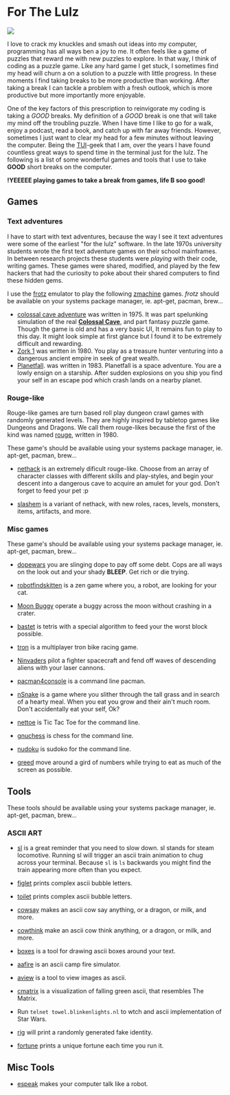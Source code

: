 # For The Lulz

![](https://assets.slugbyte.com/github/misc/for-the-lulz.png)   

I love to crack my knuckles and smash out ideas into my computer, programming has all ways ben a joy to me. It often feels like a game of puzzles that reward me with new puzzles to explore. In that way, I think of coding as a puzzle game. Like any hard game I get stuck, I sometimes find my head will churn a on a solution to a puzzle with little progress. In these moments I find taking  breaks to be more productive than working. After taking a break I can tackle a problem with a fresh outlook, which is more productive but more importantly more enjoyable. 

One of the key factors of this prescription to reinvigorate my coding is taking a *GOOD* breaks. My definition of a *GOOD* break is one that will take my mind off the troubling puzzle. When I have time I like to go for a walk, enjoy a podcast, read a book, and catch up with far away friends. However, sometimes I just want to clear my head for a few minutes without leaving the computer. Being the [TUI](https://en.wikipedia.org/wiki/Text-based_user_interface)-geek that I am, over the years I have found countless great ways to spend time in the terminal just for the lulz. The following is a list of some wonderful games and tools that I use to take **GOOD** short breaks on the computer. 

**!YEEEEE playing games to take a break from games, life B soo good!**

## Games
### Text adventures
I have to start with text adventures, because the way I see it text adventures were some of the earliest "for the lulz" software. In the late 1970s university students wrote the first text adventure games on their school mainframes. In between research projects these students were *playing* with their code, writing games. These games were shared, modified, and played by the few hackers that had the curiosity to poke about their shared computers to find these hidden gems.

I use the [frotz](https://gitlab.com/DavidGriffith/frotz) emulator to  play the following [zmachine](https://en.wikipedia.org/wiki/Z-machine) games. *frotz* should be available on your systems package manager, ie. apt-get, pacman, brew... 

* [colossal cave adventure](http://www.catb.org/~esr/open-adventure/) was written in 1975. It was part spelunking simulation of the real **[Colossal Cave](https://www.google.com/maps/place/Colossal+Cave+Mountain+Park/@32.0620549,-110.6357057,17z/data=!3m1!4b1!4m5!3m4!1s0x86d668ac8da645bd:0x35a07e7864dd8bb7!8m2!3d32.0620549!4d-110.633517?hl=en)**, and part fantasy puzzle game. Though the game is old and has a very basic UI, It remains fun to play to this day. It might look simple at first glance but I found it to be extremely difficult and rewarding. 
* [Zork 1](https://if.illuminion.de/infocom.html) was written in 1980. You play as a treasure hunter venturing into a dangerous ancient empire in seek of great wealth.
* [Planetfall](https://if.illuminion.de/infocom.html). was written in 1983. Planetfall is a space adventure. You are a lowly ensign on a starship. After sudden explosions on you ship you find your self in an escape pod which crash lands on a nearby planet.

### Rouge-like
Rouge-like games are turn based roll play dungeon crawl games with randomly generated levels. They are highly inspired by tabletop games like Dungeons and Dragons. We call them rouge-likes because the first of the kind was named [rouge](https://en.wikipedia.org/wiki/Rogue_(video_game)), written in 1980.

These game's should be available using your systems package manager, ie. apt-get, pacman, brew...  

* [nethack](https://nethack.org/) is an extremely dificult rouge-like. Choose from an array of character classes with different skills and play-styles, and begin your descent into a dangerous cave to acquire an amulet for your god. Don't forget to feed your pet :p

* [slashem](http://www.slashem.org/) is a variant of nethack, with new roles, races, levels, monsters, items, artifacts, and more.

### Misc games
These game's should be available using your systems package manager, ie. apt-get, pacman, brew...  

* [dopewars](https://dopewars.sourceforge.io/) you are slinging dope to pay off some debt. Cops are all ways on the look out and your shady **BLEEP**. Get rich or die trying. 

* [robotfindskitten](http://robotfindskitten.org/) is a zen game where you, a robot, are looking for your cat. 

* [Moon Buggy](https://www.seehuhn.de/pages/moon-buggy) operate a buggy across the moon without crashing in a crater. 

* [bastet](http://fph.altervista.org/prog/bastet.html) is tetris with a special algorithm to feed your the worst block possible.

* [tron](http://sshtron.zachlatta.com/) is a multiplayer tron bike racing game. 

* [Ninvaders](http://ninvaders.sourceforge.net/) pilot a fighter spacecraft and fend off waves of descending aliens with your laser cannons.

* [pacman4console](https://sites.google.com/site/doctormike/pacman.html) is a command line pacman.

* [nSnake](https://github.com/alexdantas/nSnake) is a game where you slither through the tall grass and in search of a hearty meal. When you eat you grow and their ain't much room. Don't accidentally eat your self, Ok?

* [nettoe](http://nettoe.sourceforge.net/) is Tic Tac Toe for the command line.

* [gnuchess](https://www.gnu.org/software/chess/) is chess for the command line.


* [nudoku](https://jubalh.github.io/nudoku/) is sudoko for the command line.

* [greed](http://www.catb.org/esr/greed/greed.html) move around a gird of numbers while trying to eat as much of the screen as possible.

## Tools
These tools should be available using your systems package manager, ie. apt-get, pacman, brew...  
### ASCII ART
* [sl](http://www.tkl.iis.u-tokyo.ac.jp/~toyoda/index_e.html) is a great reminder that you need to slow down. sl stands for steam locomotive. Running sl will trigger an ascii train animation to chug across your terminal. Because `sl` is `ls` backwards you might find the train appearing more often than you expect.


* [figlet](http://www.figlet.org/) prints complex ascii bubble letters.

* [toilet](https://github.com/cacalabs/toilet) prints complex ascii bubble letters.

* [cowsay](https://web.archive.org/web/20071026043648/http://www.nog.net/~tony/warez/cowsay.shtml) makes an ascii cow say anything, or a dragon, or milk, and more.

* [cowthink](https://web.archive.org/web/20120225123719/http://www.nog.net/~tony/warez/cowsay.shtml) make an ascii cow think anything, or a dragon, or milk, and more.

* [boxes](https://boxes.thomasjensen.com/) is a tool for drawing ascii boxes around your text.

* [aafire](http://aa-project.sourceforge.net/) is an ascii camp fire simulator.

* [aview](http://aa-project.sourceforge.net/aview/) is a tool to view images as ascii. 

* [cmatrix](https://www.asty.org/cmatrix/) is a visualization of falling green ascii, that resembles The Matrix. 

* Run `telnet towel.blinkenlights.nl` to wtch and ascii implementation of Star Wars.

* [rig](https://github.com/EinBaum/rig) will print a randomly generated fake identity. 

* [fortune](https://www.shlomifish.org/open-source/projects/fortune-mod/) prints a unique fortune each time you run it.

## Misc Tools
* [espeak](http://espeak.sourceforge.net/) makes your computer talk like a robot.

